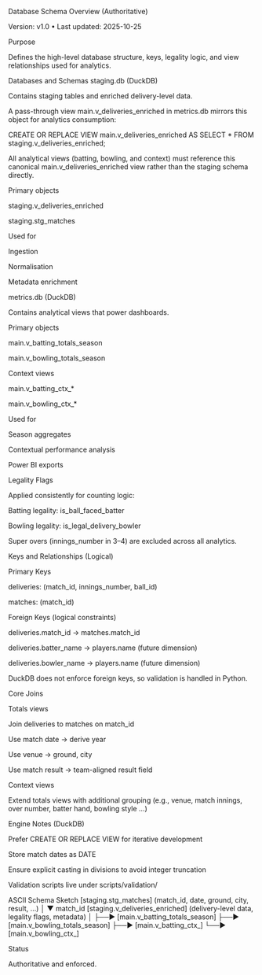Database Schema Overview (Authoritative)

Version: v1.0 • Last updated: 2025-10-25

Purpose

Defines the high-level database structure, keys, legality logic, and view relationships used for analytics.

Databases and Schemas
staging.db (DuckDB)

Contains staging tables and enriched delivery-level data.

A pass-through view main.v_deliveries_enriched in metrics.db mirrors this object for analytics consumption:

CREATE OR REPLACE VIEW main.v_deliveries_enriched AS
SELECT * FROM staging.v_deliveries_enriched;


All analytical views (batting, bowling, and context) must reference this canonical main.v_deliveries_enriched view rather than the staging schema directly.

Primary objects

staging.v_deliveries_enriched

staging.stg_matches

Used for

Ingestion

Normalisation

Metadata enrichment

metrics.db (DuckDB)

Contains analytical views that power dashboards.

Primary objects

main.v_batting_totals_season

main.v_bowling_totals_season

Context views

main.v_batting_ctx_*

main.v_bowling_ctx_*

Used for

Season aggregates

Contextual performance analysis

Power BI exports

Legality Flags

Applied consistently for counting logic:

Batting legality: is_ball_faced_batter

Bowling legality: is_legal_delivery_bowler

Super overs (innings_number in 3–4) are excluded across all analytics.

Keys and Relationships (Logical)

Primary Keys

deliveries: (match_id, innings_number, ball_id)

matches: (match_id)

Foreign Keys (logical constraints)

deliveries.match_id → matches.match_id

deliveries.batter_name → players.name (future dimension)

deliveries.bowler_name → players.name (future dimension)

DuckDB does not enforce foreign keys, so validation is handled in Python.

Core Joins

Totals views

Join deliveries to matches on match_id

Use match date → derive year

Use venue → ground, city

Use match result → team-aligned result field

Context views

Extend totals views with additional grouping (e.g., venue, match innings, over number, batter hand, bowling style …)

Engine Notes (DuckDB)

Prefer CREATE OR REPLACE VIEW for iterative development

Store match dates as DATE

Ensure explicit casting in divisions to avoid integer truncation

Validation scripts live under scripts/validation/

ASCII Schema Sketch
[staging.stg_matches] (match_id, date, ground, city, result, …)
│
▼ match_id
[staging.v_deliveries_enriched] (delivery-level data, legality flags, metadata)
│
├──► [main.v_batting_totals_season]
├──► [main.v_bowling_totals_season]
├──► [main.v_batting_ctx_]
└──► [main.v_bowling_ctx_]

Status

Authoritative and enforced.
